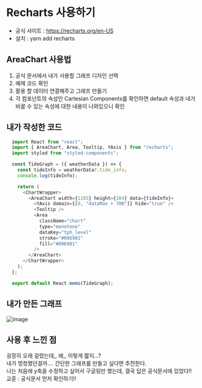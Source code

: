# Recharts 사용하기
- 공식 사이트 : https://recharts.org/en-US
- 설치 : yarn add recharts

## AreaChart 사용법
1. 공식 문서에서 내가 사용할 그래프 디자인 선택
2. 예제 코드 확인
3. 활용 할 데이터 연결해주고 그래프 만들기
4. 각 컴포넌트의 속성인 Cartesian Components를 확인하면 default 속성과 내가 바꿀 수 있는 속성에 대한 내용이 나와있으니 확인

## 내가 작성한 코드
```javascript
  import React from "react";
  import { AreaChart, Area, Tooltip, YAxis } from "recharts";
  import styled from "styled-components";

  const TideGraph = ({ weatherData }) => {
    const tideInfo = weatherData?.tide_info;
    console.log(tideInfo);

    return (
      <ChartWrapper>
        <AreaChart width={1105} height={384} data={tideInfo}>
          <YAxis domain={[0, "dataMax + 700"]} hide="true" />
          <Tooltip />
          <Area
            className="chart"
            type="monotone"
            dataKey="tph_level"
            stroke="#006981"
            fill="#006981"
          />
        </AreaChart>
      </ChartWrapper>
    );
  };

  export default React.memo(TideGraph);
```

## 내가 만든 그래프
![image](https://user-images.githubusercontent.com/100126319/213266077-bc4136d0-dd35-4e14-9851-9e191707ca4c.png)

## 사용 후 느낀 점
굉장히 오래 걸렸는데,, 왜,, 이렇게 짧지...? <br>
내가 멍청했던걸까....
간단한 그래프를 만들고 싶다면 추천한다. <br>
나는 처음에 y축을 수정하고 싶어서 구글링만 했는데, 결국 답은 공식문서에 있었다!! <br>
교훈 : 공식문서 먼저 확인하기!!

